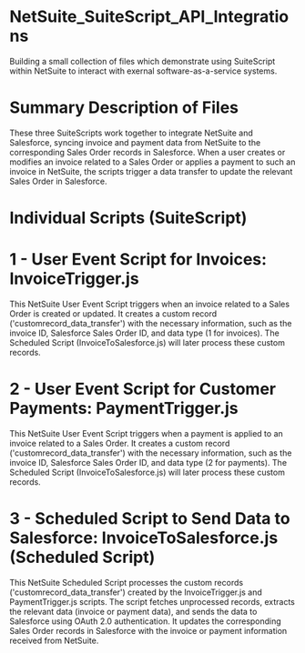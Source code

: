 # NetSuite_SuiteScript_API_Integrations

Building a small collection of files which demonstrate using SuiteScript within NetSuite to interact with exernal software-as-a-service systems.

# Summary Description of Files

  These three SuiteScripts work together to integrate NetSuite and Salesforce, syncing invoice and payment data from NetSuite to the corresponding Sales Order records in Salesforce. When a user creates or modifies an invoice related to a Sales Order or applies a payment to such an invoice in NetSuite, the scripts trigger a data transfer to update the relevant Sales Order in Salesforce.

# Individual Scripts (SuiteScript)

# 1 - User Event Script for Invoices:  InvoiceTrigger.js
  
  This NetSuite User Event Script triggers when an invoice related to a Sales Order is created or updated. It creates a custom record ('customrecord_data_transfer') with the necessary information, such as the invoice ID, Salesforce Sales Order ID, and data type (1 for invoices). The Scheduled Script (InvoiceToSalesforce.js) will later process these custom records.


# 2 - User Event Script for Customer Payments: PaymentTrigger.js
  
  This NetSuite User Event Script triggers when a payment is applied to an invoice related to a Sales Order. It creates a custom record ('customrecord_data_transfer') with the necessary information, such as the invoice ID, Salesforce Sales Order ID, and data type (2 for payments). The Scheduled Script (InvoiceToSalesforce.js) will later process these custom records.


# 3 - Scheduled Script to Send Data to Salesforce:  InvoiceToSalesforce.js (Scheduled Script)
 
  This NetSuite Scheduled Script processes the custom records ('customrecord_data_transfer') created by the InvoiceTrigger.js and PaymentTrigger.js scripts. The script fetches unprocessed records, extracts the relevant data (invoice or payment data), and sends the data to Salesforce using OAuth 2.0 authentication. It updates the corresponding Sales Order records in Salesforce with the invoice or payment information received from NetSuite.

